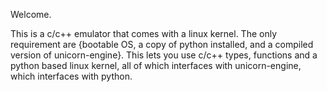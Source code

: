 Welcome.

This is a c/c++ emulator that comes with a linux kernel. The only requirement are {bootable OS, a copy of python installed, and a compiled version of unicorn-engine}.
This lets you use c/c++ types, functions and a python based linux kernel, all of which interfaces with unicorn-engine, which interfaces with python.
